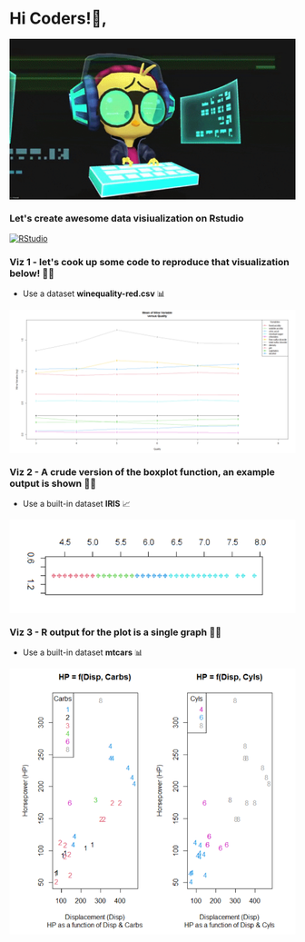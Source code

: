 <p>
  <h1 align="left"><b>Hi Coders!👋,</b></h1>
</p>
<img align="center" alt="GIF" src="https://github.com/DJJamsran/images/blob/main/giphy.gif" width="750"/>

### Let's create awesome data visiualization on Rstudio 
<a target="_blank" href="https://www.rstudio.com/">
  <img alt="RStudio" src="https://img.shields.io/badge/RStudio-black?logo=rstudio&style=for-the-badge" height="28"/>
</a>

### Viz 1 - let's cook up some code to reproduce that visualization below! 🚀✨
 - Use a dataset **winequality-red.csv** 📊
<img align="center" alt="GIF" src="https://github.com/DJJamsran/images/blob/main/snp1.png" width="750"/>

### Viz 2 - A crude version of the boxplot function, an example output is shown 🚀✨
 - Use a built-in dataset **IRIS** 📈
<img align="center" alt="GIF" src="https://github.com/DJJamsran/images/blob/main/snp2.png" width="750"/>

### Viz 3 - R output for the plot is a single graph 🚀✨
- Use a built-in dataset **mtcars** 📊
<img align="center" alt="GIF" src="https://github.com/DJJamsran/images/blob/main/snp3.png" width="750"/>
